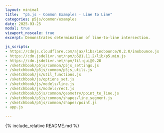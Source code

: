 ```yaml
---
layout: minimal
title:  "p5.js - Common Examples - Line to Line"
categories: p5js/common/examples
date: 2025-03-25
modal: true
viewport_noscale: true
excerpt: Demonstrates determination of line-to-line intersection.

js_scripts:
- https://cdnjs.cloudflare.com/ajax/libs/inobounce/0.2.0/inobounce.js
- https://cdn.jsdelivr.net/npm/p5@1.11.2/lib/p5.min.js
- https://cdn.jsdelivr.net/npm/lil-gui@0.20
- /sketchbook/p5js/common/p5js_settings.js
- /sketchbook/p5js/common/p5js_utils.js
- /sketchbook/js/util_functions.js
- /sketchbook/js/options_set.js
- /sketchbook/js/models/line.js
- /sketchbook/js/models/rect.js
- /sketchbook/p5js/common/geometry/point_to_line.js
- /sketchbook/p5js/common/shapes/line_segment.js
- /sketchbook/p5js/common/shapes/point.js
- app.js

---
```


{% include_relative README.md %}

